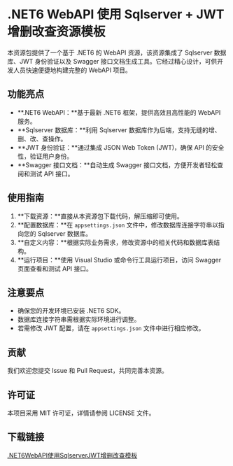 # **.NET6 WebAPI 使用 Sqlserver + JWT 增删改查资源模板**

本资源包提供了一个基于 .NET6 的 WebAPI 资源，该资源集成了 Sqlserver 数据库、JWT 身份验证以及 Swagger 接口文档生成工具。它经过精心设计，可供开发人员快速便捷地构建完整的 WebAPI 项目。

## 功能亮点

- **.NET6 WebAPI：**基于最新 .NET6 框架，提供高效且高性能的 WebAPI 服务。
- **Sqlserver 数据库：**利用 Sqlserver 数据库作为后端，支持无缝的增、删、改、查操作。
- **JWT 身份验证：**通过集成 JSON Web Token (JWT)，确保 API 的安全性，验证用户身份。
- **Swagger 接口文档：**自动生成 Swagger 接口文档，方便开发者轻松查阅和测试 API 接口。

## 使用指南

1. **下载资源：**直接从本资源包下载代码，解压缩即可使用。
2. **配置数据库：**在 `appsettings.json` 文件中，修改数据库连接字符串以指向您的 Sqlserver 数据库。
3. **自定义内容：**根据实际业务需求，修改资源中的相关代码和数据库表结构。
4. **运行项目：**使用 Visual Studio 或命令行工具运行项目，访问 Swagger 页面查看和测试 API 接口。

## 注意要点

- 确保您的开发环境已安装 .NET6 SDK。
- 数据库连接字符串需根据实际环境进行调整。
- 若需修改 JWT 配置，请在 `appsettings.json` 文件中进行相应修改。

## 贡献

我们欢迎您提交 Issue 和 Pull Request，共同完善本资源。

## 许可证

本项目采用 MIT 许可证，详情请参阅 LICENSE 文件。

## 下载链接

[.NET6WebAPI使用SqlserverJWT增删改查模板](https://pan.quark.cn/s/06e97b9e687d)